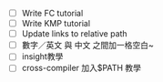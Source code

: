 - [ ] Write FC tutorial
- [ ] Write KMP tutorial
- [ ] Update links to relative path
- [ ] 數字／英文 與 中文 之間加一格空白~
- [ ] insight教學
- [ ] cross-compiler 加入$PATH 教學
